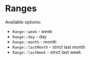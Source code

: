 # Ranges

Available options:
 * `Range::week` - week
 * `Range::day` - day
 * `Range::month` - month
 * `Range::lastMonth` - strict last month
 * `Range::lastWeek` - strict last week
